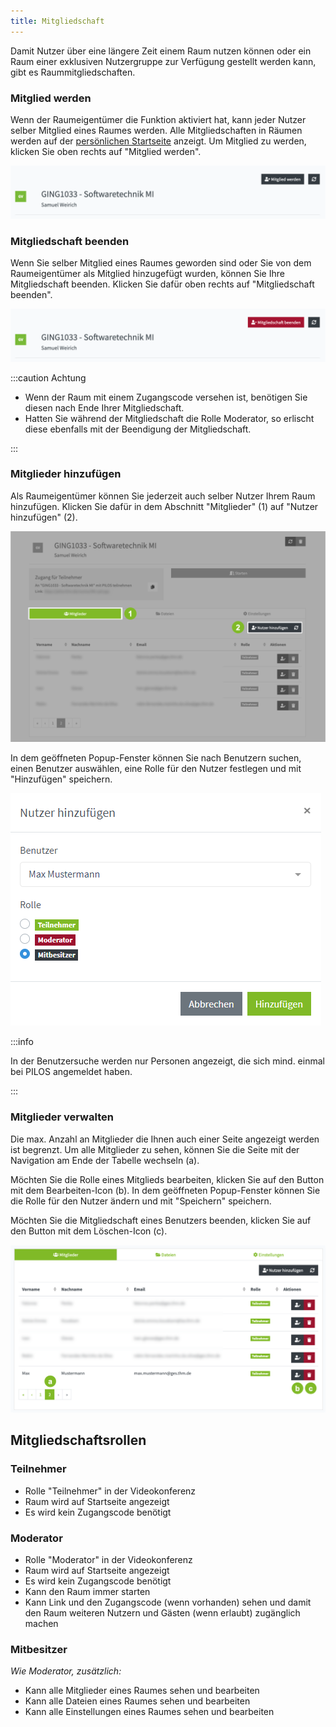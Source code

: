 ```yaml
---
title: Mitgliedschaft
---
```


Damit Nutzer über eine längere Zeit einem Raum nutzen können oder ein Raum einer exklusiven Nutzergruppe zur Verfügung gestellt werden kann, gibt es Raummitgliedschaften.


### Mitglied werden

Wenn der Raumeigentümer die Funktion aktiviert hat, kann jeder Nutzer selber Mitglied eines Raumes werden. Alle Mitgliedschaften in Räumen werden auf der [persönlichen Startseite](../own) anzeigt.
Um Mitglied zu werden, klicken Sie oben rechts auf "Mitglied werden".

![Teilnehmer einladen](assets/membership/join.png)


### Mitgliedschaft beenden

Wenn Sie selber Mitglied eines Raumes geworden sind oder Sie von dem Raumeigentümer als Mitglied hinzugefügt wurden, können Sie Ihre Mitgliedschaft beenden.
Klicken Sie dafür oben rechts auf "Mitgliedschaft beenden".

![Teilnehmer einladen](assets/membership/end.png)

:::caution Achtung

* Wenn der Raum mit einem Zugangscode versehen ist, benötigen Sie diesen nach Ende Ihrer Mitgliedschaft.
* Hatten Sie während der Mitgliedschaft die Rolle Moderator, so erlischt diese ebenfalls mit der Beendigung der Mitgliedschaft.

:::

### Mitglieder hinzufügen

Als Raumeigentümer können Sie jederzeit auch selber Nutzer Ihrem Raum hinzufügen. Klicken Sie dafür in dem Abschnitt "Mitglieder" (1) auf "Nutzer hinzufügen" (2).

![Teilnehmer einladen](assets/membership/overview-add.png)

In dem geöffneten Popup-Fenster können Sie nach Benutzern suchen, einen Benutzer auswählen, eine Rolle für den Nutzer festlegen und mit "Hinzufügen" speichern.

![Teilnehmer hinzufügen](assets/membership/add.png)

:::info

In der Benutzersuche werden nur Personen angezeigt, die sich mind. einmal bei PILOS angemeldet haben.

:::

### Mitglieder verwalten

Die max. Anzahl an Mitglieder die Ihnen auch einer Seite angezeigt werden ist begrenzt. Um alle Mitglieder zu sehen, können Sie die Seite mit der Navigation am Ende der Tabelle wechseln (a).

Möchten Sie die Rolle eines Mitglieds bearbeiten, klicken Sie auf den Button mit dem Bearbeiten-Icon (b). In dem geöffneten Popup-Fenster können Sie die Rolle für den Nutzer ändern und mit "Speichern" speichern.

Möchten Sie die Mitgliedschaft eines Benutzers beenden, klicken Sie auf den Button mit dem Löschen-Icon (c).

![Teilnehmer hinzufügen](assets/membership/manage.png)

## Mitgliedschaftsrollen

### Teilnehmer

* Rolle "Teilnehmer" in der Videokonferenz
* Raum wird auf Startseite angezeigt
* Es wird kein Zugangscode benötigt

### Moderator

* Rolle "Moderator" in der Videokonferenz
* Raum wird auf Startseite angezeigt
* Es wird kein Zugangscode benötigt
* Kann den Raum immer starten
* Kann Link und den Zugangscode (wenn vorhanden) sehen und damit den Raum weiteren Nutzern und Gästen (wenn erlaubt) zugänglich machen

### Mitbesitzer

*Wie Moderator, zusätzlich:* 
 
* Kann alle Mitglieder eines Raumes sehen und bearbeiten
* Kann alle Dateien eines Raumes sehen und bearbeiten
* Kann alle Einstellungen eines Raumes sehen und bearbeiten